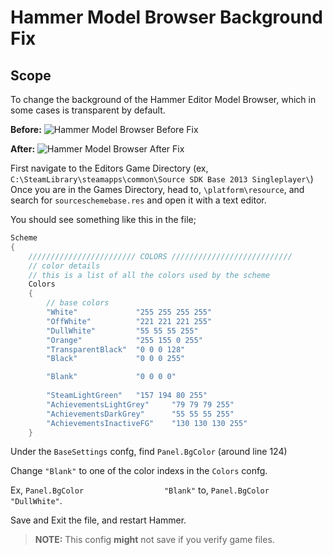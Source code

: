 # Hammer Model Browser Background Fix

## Scope
To change the background of the Hammer Editor Model Browser, which in some cases is transparent by default.

**Before:**
![Hammer Model Browser Before Fix](https://i.imgur.com/SSbVD3J.jpg)

**After:**
![Hammer Model Browser After Fix](https://i.imgur.com/RMvZl1I.jpg)


First navigate to the Editors Game Directory (ex, `C:\SteamLibrary\steamapps\common\Source SDK Base 2013 Singleplayer\`)
Once you are in the Games Directory, head to, `\platform\resource`, and search for `sourceschemebase.res` and open it with a text editor.

You should see something like this in the file;

```csharp
Scheme
{
	//////////////////////// COLORS ///////////////////////////
	// color details
	// this is a list of all the colors used by the scheme
	Colors
	{
		// base colors
		"White"				"255 255 255 255"
		"OffWhite"			"221 221 221 255"
		"DullWhite"			"55 55 55 255"
		"Orange"			"255 155 0 255"
		"TransparentBlack"	"0 0 0 128"
		"Black"				"0 0 0 255"

		"Blank"				"0 0 0 0"
		
		"SteamLightGreen"	"157 194 80 255"
		"AchievementsLightGrey"		"79 79 79 255"
		"AchievementsDarkGrey"		"55 55 55 255"
		"AchievementsInactiveFG"	"130 130 130 255"
	}
```

Under the `BaseSettings` confg, find `Panel.BgColor` (around line 124)

Change `"Blank"` to one of the color indexs in the `Colors` confg.

Ex, `Panel.BgColor					"Blank"` to, `Panel.BgColor					"DullWhite"`.

Save and Exit the file, and restart Hammer.

>**NOTE:** This config __might__ not save if you verify game files.

